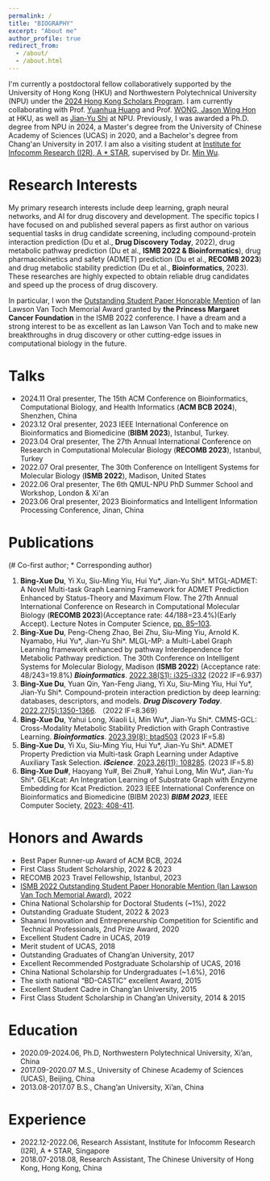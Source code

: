 ```yaml
---
permalink: /
title: "BIOGRAPHY"
excerpt: "About me"
author_profile: true
redirect_from: 
  - /about/
  - /about.html
---
```


I'm currently a postdoctoral fellow collaboratively supported by the University of Hong Kong (HKU) and Northwestern Polytechnical University (NPU) under the [2024 Hong Kong Scholars Program](https://www.hkscholars.org/a/139299-eng). I am currently collaborating with Prof. [Yuanhua Huang](https://statbiomed.github.io/) and Prof. [WONG, Jason Wing Hon](https://www.sbms.hku.hk/staff/jason-wing-hon-wong) at HKU, as well as [Jian-Yu Shi](https://www.researchgate.net/profile/Jian-Yu-Shi) at NPU. Previously, I was awarded a Ph.D. degree from NPU in 2024, a Master's degree from the University of Chinese Academy of Sciences (UCAS) in 2020, and a Bachelor's degree from Chang'an University in 2017. I am also a visiting student at [Institute for Infocomm Research (I2R), A * STAR](https://www.a-star.edu.sg/i2r), supervised by Dr. [Min Wu](https://sites.google.com/site/wumincf/home). 

Research Interests
======
My primary research interests include deep learning, graph neural networks, and AI for drug discovery and development. The specific topics I have focused on and published several papers as first author on various sequential tasks in drug candidate screening, including compound-protein interaction prediction (Du et al., **Drug Discovery Today**, 2022), drug metabolic pathway prediction (Du et al., **ISMB 2022 & Bioinformatics**), drug pharmacokinetics and safety (ADMET) prediction (Du et al., **RECOMB 2023**) and drug metabolic stability prediction (Du et al., **Bioinformatics**, 2023). These researches are highly expected to obtain reliable drug candidates and speed up the process of drug discovery.

In particular, I won the [Outstanding Student Paper Honorable Mention](https://www.iscb.org/ismb2022-general-info/award-winners) of Ian Lawson Van Toch Memorial Award granted by **the Princess Margaret Cancer Foundation** in the ISMB 2022 conference. I have a dream and a strong interest to be as excellent as Ian Lawson Van Toch and to make new breakthroughs in drug discovery or other cutting-edge issues in computational biology in the future. 

Talks
======
+ 2024.11 Oral presenter, The 15th ACM Conference on Bioinformatics, Computational Biology, and Health Informatics (**ACM BCB 2024**), Shenzhen, China
+ 2023.12 Oral presenter, 2023 IEEE International Conference on Bioinformatics and Biomedicine (**BIBM 2023**), Istanbul, Turkey.
+ 2023.04 Oral presenter, The 27th Annual International Conference on Research in Computational Molecular Biology (**RECOMB 2023**), Istanbul, Turkey
+ 2022.07 Oral presenter, The 30th Conference on Intelligent Systems for Molecular Biology (**ISMB 2022**), Madison, United States
+ 2022.06 Oral presenter, The 6th QMUL-NPU PhD Summer School and Workshop, London & Xi'an
+ 2023.06 Oral presenter, 2023 Bioinformatics and Intelligent Information Processing Conference, Jinan, China

Publications
======
(# Co-first author; * Corresponding author)
1. **Bing-Xue Du**, Yi Xu, Siu-Ming Yiu, Hui Yu\*, Jian-Yu Shi\*. MTGL-ADMET: A Novel Multi-task Graph Learning Framework for ADMET Prediction Enhanced by Status-Theory and Maximum Flow. The 27th Annual International Conference on Research in Computational Molecular Biology (**RECOMB 2023**)(Acceptance rate: 44/188=23.4%)(Early Accept). Lecture Notes in Computer Science, [pp. 85–103](https://link.springer.com/chapter/10.1007/978-3-031-29119-7_6).
2. **Bing-Xue Du**, Peng-Cheng Zhao, Bei Zhu, Siu-Ming Yiu, Arnold K. Nyamabo, Hui Yu\*, Jian-Yu Shi\*. MLGL-MP: a Multi-Label Graph Learning framework enhanced by pathway Interdependence for Metabolic Pathway prediction. The 30th Conference on Intelligent Systems for Molecular Biology, Madison (**ISMB 2022**) (Acceptance rate: 48/243=19.8%) ***Bioinformatics***. [2022,38(S1): i325-i332](https://academic.oup.com/bioinformatics/article/38/Supplement_1/i325/6617514) (2022 IF=6.937)
3. **Bing-Xue Du**, Yuan Qin, Yan-Feng Jiang, Yi Xu, Siu-Ming Yiu, Hui Yu\*, Jian-Yu Shi\*. Compound-protein interaction prediction by deep learning: databases, descriptors, and models. ***Drug Discovery Today***. [2022,27(5):1350-1366](https://www.sciencedirect.com/science/article/pii/S1359644622000848). （2022 IF=8.369）
4. **Bing-Xue Du**, Yahui Long, Xiaoli Li, Min Wu\*, Jian-Yu Shi\*. CMMS-GCL: Cross-Modality Metabolic Stability Prediction with Graph Contrastive Learning. ***Bioinformatics***. [2023,39(8): btad503](https://academic.oup.com/bioinformatics/article/39/8/btad503/7241687) (2023 IF=5.8)
5. **Bing-Xue Du**, Yi Xu, Siu-Ming Yiu, Hui Yu\*, Jian-Yu Shi\*. ADMET Property Prediction via Multi-task Graph Learning under Adaptive Auxiliary Task Selection.
 ***iScience***. [2023,26(11): 108285](https://www.sciencedirect.com/science/article/pii/S2589004223023623). (2023 IF=5.8)
6. **Bing-Xue Du#**, Haoyang Yu#, Bei Zhu#, Yahui Long, Min Wu\*, Jian-Yu Shi\*. GELKcat: An Integration Learning of Substrate Graph with Enzyme Embedding for Kcat Prediction. 2023 IEEE International Conference on Bioinformatics and Biomedicine (BIBM 2023) ***BIBM 2023***, IEEE Computer Society, [2023: 408-411](https://ieeexplore.ieee.org/document/10385630).

Honors and Awards
======
+ Best Paper Runner-up Award of ACM BCB, 2024
+ First Class Student Scholarship, 2022 & 2023
+ RECOMB 2023 Travel Fellowship, Istanbul, 2023
+ [ISMB 2022 Outstanding Student Paper Honorable Mention (Ian Lawson Van Toch Memorial Award)](https://www.iscb.org/ismb2022-general-info/award-winners), 2022
+ China National Scholarship for Doctoral Students (~1%), 2022
+ Outstanding Graduate Student, 2022 & 2023
+ Shaanxi Innovation and Entrepreneurship Competition for Scientific and Technical Professionals, 2nd Prize Award, 2020
+ Excellent Student Cadre in UCAS, 2019
+ Merit student of UCAS, 2018
+ Outstanding Graduates of Chang’an University, 2017
+ Excellent Recommended Postgraduate Scholarship of UCAS, 2016
+ China National Scholarship for Undergraduates (~1.6%), 2016
+ The sixth national “BD-CASTIC” excellent Award, 2015
+ Excellent Student Cadre in Chang’an University, 2015
+ First Class Student Scholarship in Chang’an University, 2014 & 2015

Education
======
+ 2020.09-2024.06, Ph.D, Northwestern Polytechnical University, Xi’an, China
+ 2017.09-2020.07 M.S., University of Chinese Academy of Sciences (UCAS), Beijing, China
+ 2013.08-2017.07 B.S., Chang’an University, Xi’an, China

Experience
======
+ 2022.12-2022.06, Research Assistant, Institute for Infocomm Research (I2R), A * STAR, Singapore
+ 2018.07-2018.08, Research Assistant, The Chinese University of Hong Kong, Hong Kong, China
